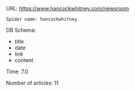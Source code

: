 URL: https://www.hancockwhitney.com/newsroom

    Spider name: hancockwhitney

DB Schema:
- title
- date
- link
- content

Time: 7.0

Number of articles: 11
